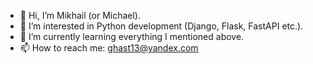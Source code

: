 - 👋 Hi, I’m Mikhail (or Michael).
- 👀 I’m interested in Python development (Django, Flask, FastAPI etc.).
- 🌱 I’m currently learning everything I mentioned above.
- 📫 How to reach me: ghast13@yandex.com

<!---
MikhailOnufrienko/MikhailOnufrienko is a ✨ special ✨ repository because its `README.md` (this file) appears on your GitHub profile.
You can click the Preview link to take a look at your changes.
--->

